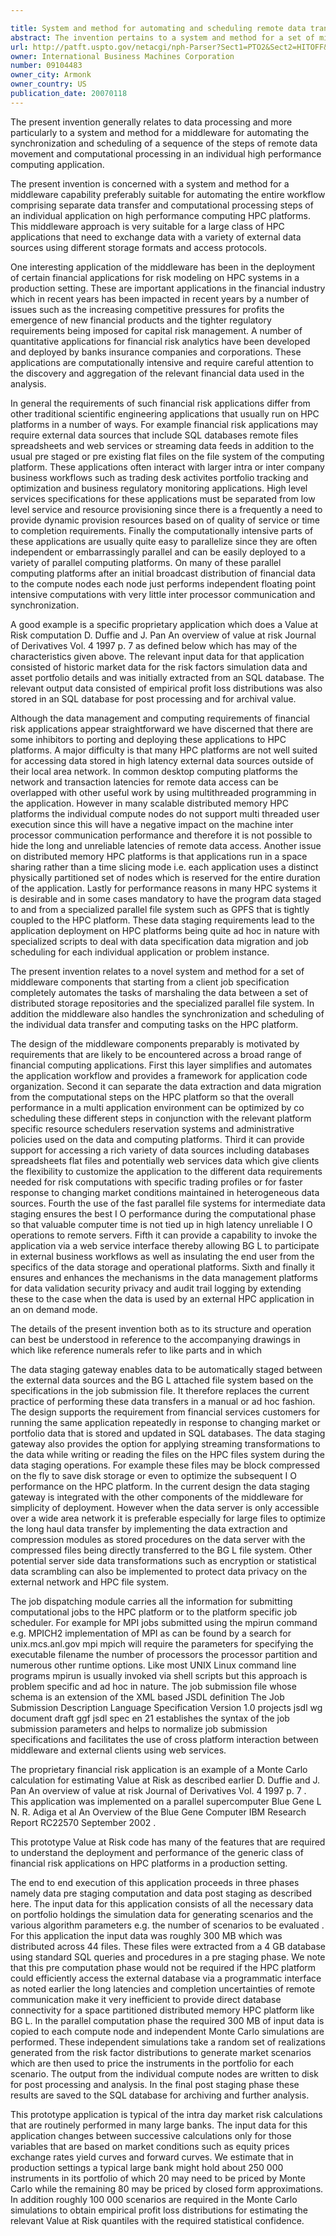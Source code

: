 ```yaml
---

title: System and method for automating and scheduling remote data transfer and computation for high performance computing
abstract: The invention pertains to a system and method for a set of middleware components for supporting the execution of computational applications on high-performance computing platform. A specific embodiment of this invention was used to deploy a financial risk application on Blue Gene/L parallel supercomputer. The invention is relevant to any application where the input and output data are stored in external sources, such as SQL databases, where the automatic pre-staging and post-staging of the data between the external data sources and the computational platform is desirable. This middleware provides a number of core features to support these applications including for example, an automated data extraction and staging gateway, a standardized high-level job specification schema, a well-defined web services (SOAP) API for interoperability with other applications, and a secure HTML/JSP web-based interface suitable for non-expert and non-privileged users.
url: http://patft.uspto.gov/netacgi/nph-Parser?Sect1=PTO2&Sect2=HITOFF&p=1&u=%2Fnetahtml%2FPTO%2Fsearch-adv.htm&r=1&f=G&l=50&d=PALL&S1=09104483&OS=09104483&RS=09104483
owner: International Business Machines Corporation
number: 09104483
owner_city: Armonk
owner_country: US
publication_date: 20070118
---
```

The present invention generally relates to data processing and more particularly to a system and method for a middleware for automating the synchronization and scheduling of a sequence of the steps of remote data movement and computational processing in an individual high performance computing application.

The present invention is concerned with a system and method for a middleware capability preferably suitable for automating the entire workflow comprising separate data transfer and computational processing steps of an individual application on high performance computing HPC platforms. This middleware approach is very suitable for a large class of HPC applications that need to exchange data with a variety of external data sources using different storage formats and access protocols.

One interesting application of the middleware has been in the deployment of certain financial applications for risk modeling on HPC systems in a production setting. These are important applications in the financial industry which in recent years has been impacted in recent years by a number of issues such as the increasing competitive pressures for profits the emergence of new financial products and the tighter regulatory requirements being imposed for capital risk management. A number of quantitative applications for financial risk analytics have been developed and deployed by banks insurance companies and corporations. These applications are computationally intensive and require careful attention to the discovery and aggregation of the relevant financial data used in the analysis.

In general the requirements of such financial risk applications differ from other traditional scientific engineering applications that usually run on HPC platforms in a number of ways. For example financial risk applications may require external data sources that include SQL databases remote files spreadsheets and web services or streaming data feeds in addition to the usual pre staged or pre existing flat files on the file system of the computing platform. These applications often interact with larger intra or inter company business workflows such as trading desk activites portfolio tracking and optimization and business regulatory monitoring applications. High level services specifications for these applications must be separated from low level service and resource provisioning since there is a frequently a need to provide dynamic provision resources based on of quality of service or time to completion requirements. Finally the computationally intensive parts of these applications are usually quite easy to parallelize since they are often independent or embarrassingly parallel and can be easily deployed to a variety of parallel computing platforms. On many of these parallel computing platforms after an initial broadcast distribution of financial data to the compute nodes each node just performs independent floating point intensive computations with very little inter processor communication and synchronization.

A good example is a specific proprietary application which does a Value at Risk computation D. Duffie and J. Pan An overview of value at risk Journal of Derivatives Vol. 4 1997 p. 7 as defined below which has may of the characteristics given above. The relevant input data for that application consisted of historic market data for the risk factors simulation data and asset portfolio details and was initially extracted from an SQL database. The relevant output data consisted of empirical profit loss distributions was also stored in an SQL database for post processing and for archival value.

Although the data management and computing requirements of financial risk applications appear straightforward we have discerned that there are some inhibitors to porting and deploying these applications to HPC platforms. A major difficulty is that many HPC platforms are not well suited for accessing data stored in high latency external data sources outside of their local area network. In common desktop computing platforms the network and transaction latencies for remote data access can be overlapped with other useful work by using multithreaded programming in the application. However in many scalable distributed memory HPC platforms the individual compute nodes do not support multi threaded user execution since this will have a negative impact on the machine inter processor communication performance and therefore it is not possible to hide the long and unreliable latencies of remote data access. Another issue on distributed memory HPC platforms is that applications run in a space sharing rather than a time slicing mode i.e. each application uses a distinct physically partitioned set of nodes which is reserved for the entire duration of the application. Lastly for performance reasons in many HPC systems it is desirable and in some cases mandatory to have the program data staged to and from a specialized parallel file system such as GPFS that is tightly coupled to the HPC platform. These data staging requirements lead to the application deployment on HPC platforms being quite ad hoc in nature with specialized scripts to deal with data specification data migration and job scheduling for each individual application or problem instance.

The present invention relates to a novel system and method for a set of middleware components that starting from a client job specification completely automates the tasks of marshaling the data between a set of distributed storage repositories and the specialized parallel file system. In addition the middleware also handles the synchronization and scheduling of the individual data transfer and computing tasks on the HPC platform.

The design of the middleware components preparably is motivated by requirements that are likely to be encountered across a broad range of financial computing applications. First this layer simplifies and automates the application workflow and provides a framework for application code organization. Second it can separate the data extraction and data migration from the computational steps on the HPC platform so that the overall performance in a multi application environment can be optimized by co scheduling these different steps in conjunction with the relevant platform specific resource schedulers reservation systems and administrative policies used on the data and computing platforms. Third it can provide support for accessing a rich variety of data sources including databases spreadsheets flat files and potentially web services data which give clients the flexibility to customize the application to the different data requirements needed for risk computations with specific trading profiles or for faster response to changing market conditions maintained in heterogeneous data sources. Fourth the use of the fast parallel file systems for intermediate data staging ensures the best I O performance during the computational phase so that valuable computer time is not tied up in high latency unreliable I O operations to remote servers. Fifth it can provide a capability to invoke the application via a web service interface thereby allowing BG L to participate in external business workflows as well as insulating the end user from the specifics of the data storage and operational platforms. Sixth and finally it ensures and enhances the mechanisms in the data management platforms for data validation security privacy and audit trail logging by extending these to the case when the data is used by an external HPC application in an on demand mode.

The details of the present invention both as to its structure and operation can best be understood in reference to the accompanying drawings in which like reference numerals refer to like parts and in which 

The data staging gateway enables data to be automatically staged between the external data sources and the BG L attached file system based on the specifications in the job submission file. It therefore replaces the current practice of performing these data transfers in a manual or ad hoc fashion. The design supports the requirement from financial services customers for running the same application repeatedly in response to changing market or portfolio data that is stored and updated in SQL databases. The data staging gateway also provides the option for applying streaming transformations to the data while writing or reading the files on the HPC files system during the data staging operations. For example these files may be block compressed on the fly to save disk storage or even to optimize the subsequent I O performance on the HPC platform. In the current design the data staging gateway is integrated with the other components of the middleware for simplicity of deployment. However when the data server is only accessible over a wide area network it is preferable especially for large files to optimize the long haul data transfer by implementing the data extraction and compression modules as stored procedures on the data server with the compressed files being directly transferred to the BG L file system. Other potential server side data transformations such as encryption or statistical data scrambling can also be implemented to protect data privacy on the external network and HPC file system.

The job dispatching module carries all the information for submitting computational jobs to the HPC platform or to the platform specific job scheduler. For example for MPI jobs submitted using the mpirun command e.g. MPICH2 implementation of MPI as can be found by a search for unix.mcs.anl.gov mpi mpich will require the parameters for specifying the executable filename the number of processors the processor partition and numerous other runtime options. Like most UNIX Linux command line programs mpirun is usually invoked via shell scripts but this approach is problem specific and ad hoc in nature. The job submission file whose schema is an extension of the XML based JSDL definition The Job Submission Description Language Specification Version 1.0 projects jsdl wg document draft ggf jsdl spec en 21 establishes the syntax of the job submission parameters and helps to normalize job submission specifications and facilitates the use of cross platform interaction between middleware and external clients using web services.

The proprietary financial risk application is an example of a Monte Carlo calculation for estimating Value at Risk as described earlier D. Duffie and J. Pan An overview of value at risk Journal of Derivatives Vol. 4 1997 p. 7 . This application was implemented on a parallel supercomputer Blue Gene L N. R. Adiga et al An Overview of the Blue Gene Computer IBM Research Report RC22570 September 2002 .

This prototype Value at Risk code has many of the features that are required to understand the deployment and performance of the generic class of financial risk applications on HPC platforms in a production setting.

The end to end execution of this application proceeds in three phases namely data pre staging computation and data post staging as described here. The input data for this application consists of all the necessary data on portfolio holdings the simulation data for generating scenarios and the various algorithm parameters e.g. the number of scenarios to be evaluated . For this application the input data was roughly 300 MB which was distributed across 44 files. These files were extracted from a 4 GB database using standard SQL queries and procedures in a pre staging phase. We note that this pre computation phase would not be required if the HPC platform could efficiently access the external database via a programmatic interface as noted earlier the long latencies and completion uncertainties of remote communication make it very inefficient to provide direct database connectivity for a space partitioned distributed memory HPC platform like BG L. In the parallel computation phase the required 300 MB of input data is copied to each compute node and independent Monte Carlo simulations are performed. These independent simulations take a random set of realizations generated from the risk factor distributions to generate market scenarios which are then used to price the instruments in the portfolio for each scenario. The output from the individual compute nodes are written to disk for post processing and analysis. In the final post staging phase these results are saved to the SQL database for archiving and further analysis.

This prototype application is typical of the intra day market risk calculations that are routinely performed in many large banks. The input data for this application changes between successive calculations only for those variables that are based on market conditions such as equity prices exchange rates yield curves and forward curves. We estimate that in production settings a typical large bank might hold about 250 000 instruments in its portfolio of which 20 may need to be priced by Monte Carlo while the remaining 80 may be priced by closed form approximations. In addition roughly 100 000 scenarios are required in the Monte Carlo simulations to obtain empirical profit loss distributions for estimating the relevant Value at Risk quantiles with the required statistical confidence.

